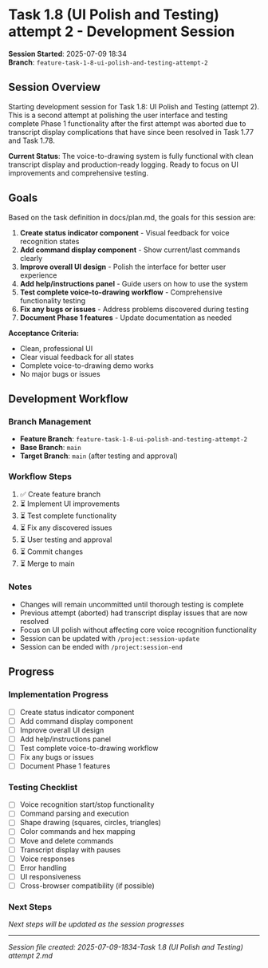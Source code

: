 # Task 1.8 (UI Polish and Testing) attempt 2 - Development Session

**Session Started**: 2025-07-09 18:34  
**Branch**: `feature-task-1-8-ui-polish-and-testing-attempt-2`

## Session Overview

Starting development session for Task 1.8: UI Polish and Testing (attempt 2). This is a second attempt at polishing the user interface and testing complete Phase 1 functionality after the first attempt was aborted due to transcript display complications that have since been resolved in Task 1.77 and Task 1.78.

**Current Status**: The voice-to-drawing system is fully functional with clean transcript display and production-ready logging. Ready to focus on UI improvements and comprehensive testing.

## Goals

Based on the task definition in docs/plan.md, the goals for this session are:

1. **Create status indicator component** - Visual feedback for voice recognition states
2. **Add command display component** - Show current/last commands clearly
3. **Improve overall UI design** - Polish the interface for better user experience
4. **Add help/instructions panel** - Guide users on how to use the system
5. **Test complete voice-to-drawing workflow** - Comprehensive functionality testing
6. **Fix any bugs or issues** - Address problems discovered during testing
7. **Document Phase 1 features** - Update documentation as needed

**Acceptance Criteria:**
- Clean, professional UI
- Clear visual feedback for all states
- Complete voice-to-drawing demo works
- No major bugs or issues

## Development Workflow

### Branch Management
- **Feature Branch**: `feature-task-1-8-ui-polish-and-testing-attempt-2`
- **Base Branch**: `main`
- **Target Branch**: `main` (after testing and approval)

### Workflow Steps
1. ✅ Create feature branch
2. ⏳ Implement UI improvements
3. ⏳ Test complete functionality
4. ⏳ Fix any discovered issues
5. ⏳ User testing and approval
6. ⏳ Commit changes
7. ⏳ Merge to main

### Notes
- Changes will remain uncommitted until thorough testing is complete
- Previous attempt (aborted) had transcript display issues that are now resolved
- Focus on UI polish without affecting core voice recognition functionality
- Session can be updated with `/project:session-update`
- Session can be ended with `/project:session-end`

## Progress

### Implementation Progress
- [ ] Create status indicator component
- [ ] Add command display component
- [ ] Improve overall UI design
- [ ] Add help/instructions panel
- [ ] Test complete voice-to-drawing workflow
- [ ] Fix any bugs or issues
- [ ] Document Phase 1 features

### Testing Checklist
- [ ] Voice recognition start/stop functionality
- [ ] Command parsing and execution
- [ ] Shape drawing (squares, circles, triangles)
- [ ] Color commands and hex mapping
- [ ] Move and delete commands
- [ ] Transcript display with pauses
- [ ] Voice responses
- [ ] Error handling
- [ ] UI responsiveness
- [ ] Cross-browser compatibility (if possible)

### Next Steps
*Next steps will be updated as the session progresses*

---

*Session file created: 2025-07-09-1834-Task 1.8 (UI Polish and Testing) attempt 2.md*